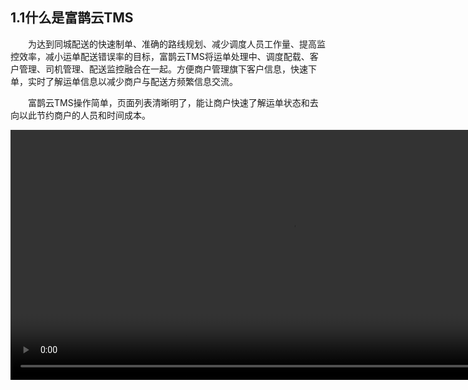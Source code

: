 ## 1.1什么是富鹊云TMS 
&emsp;&emsp;为达到同城配送的快速制单、准确的路线规划、减少调度人员工作量、提高监控效率，减小运单配送错误率的目标，富鹊云TMS将运单处理中、调度配载、客户管理、司机管理、配送监控融合在一起。方便商户管理旗下客户信息，快速下单，实时了解运单信息以减少商户与配送方频繁信息交流。

&emsp;&emsp;富鹊云TMS操作简单，页面列表清晰明了，能让商户快速了解运单状态和去向以此节约商户的人员和时间成本。  
  
    
  <video id="my-video" class="video-js" controls data-setup="{}"  width="900" height="400" style="margin:0 auto;" autoplay="autoplay">
    <source src="http://web-jpg.sfcchina.com.cn/fuqueTV.mp4" type="video/mp4">		    
</video>


